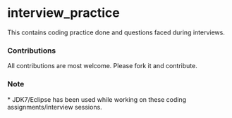 # interview_practice

This contains coding practice done and questions faced during interviews.

<h3>Contributions</h3>
All contributions are most welcome. Please fork it and contribute.

<h3>Note</h3>
* JDK7/Eclipse has been used while working on these coding assignments/interview sessions.
